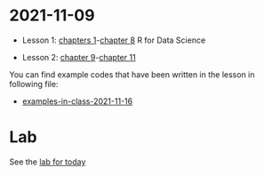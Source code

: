 # 2021-11-09

- Lesson 1: [chapters 1](https://r4ds.had.co.nz/explore-intro.html)-[chapter 8](https://r4ds.had.co.nz/workflow-projects.html) R for Data Science

- Lesson 2: [chapter 9](https://r4ds.had.co.nz/wrangle-intro.html)-[chapter 11](https://r4ds.had.co.nz/data-import.html)



You can find example codes that have been written in the lesson in following file:
 - [examples-in-class-2021-11-16](examples-in-class-2021-11-16.7z)

# Lab

See the [lab for today](Lab-2021-11-16-ImportData/Lab-2021-11-16-ImportData.md)

